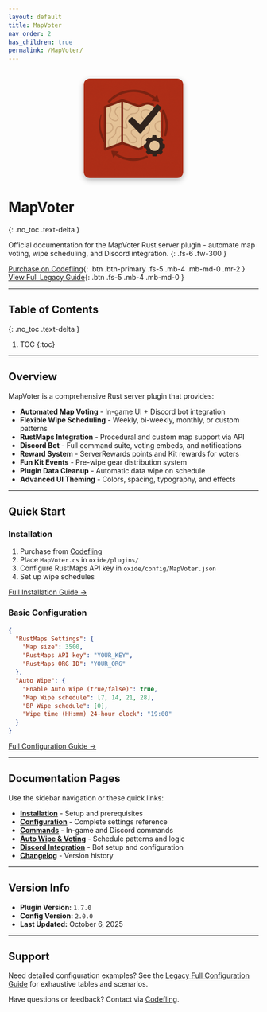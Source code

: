 ```yaml
---
layout: default
title: MapVoter
nav_order: 2
has_children: true
permalink: /MapVoter/
---
```


<div style="text-align: center; margin: 2rem 0;">
  <img src="/assets/images/mapvoter-icon.jpg" alt="MapVoter Icon" style="width: 200px; height: 200px; border-radius: 12px; box-shadow: 0 4px 12px rgba(0,0,0,0.3);">
</div>

# MapVoter
{: .no_toc .text-delta }

Official documentation for the MapVoter Rust server plugin - automate map voting, wipe scheduling, and Discord integration.
{: .fs-6 .fw-300 }

[Purchase on Codefling](https://codefling.com/plugins/map-voter-and-auto-wipe-script){: .btn .btn-primary .fs-5 .mb-4 .mb-md-0 .mr-2 }
[View Full Legacy Guide](./Config-Guide.html){: .btn .fs-5 .mb-4 .mb-md-0 }

---

## Table of Contents
{: .no_toc .text-delta }

1. TOC
{:toc}

---

## Overview

MapVoter is a comprehensive Rust server plugin that provides:

- **Automated Map Voting** - In-game UI + Discord bot integration
- **Flexible Wipe Scheduling** - Weekly, bi-weekly, monthly, or custom patterns
- **RustMaps Integration** - Procedural and custom map support via API
- **Discord Bot** - Full command suite, voting embeds, and notifications
- **Reward System** - ServerRewards points and Kit rewards for voters
- **Fun Kit Events** - Pre-wipe gear distribution system
- **Plugin Data Cleanup** - Automatic data wipe on schedule
- **Advanced UI Theming** - Colors, spacing, typography, and effects

---

## Quick Start

### Installation
1. Purchase from [Codefling](https://codefling.com/plugins/map-voter-and-auto-wipe-script)
2. Place `MapVoter.cs` in `oxide/plugins/`
3. Configure RustMaps API key in `oxide/config/MapVoter.json`
4. Set up wipe schedules

[Full Installation Guide →](./installation)

### Basic Configuration
```json
{
  "RustMaps Settings": {
    "Map size": 3500,
    "RustMaps API key": "YOUR_KEY",
    "RustMaps ORG ID": "YOUR_ORG"
  },
  "Auto Wipe": {
    "Enable Auto Wipe (true/false)": true,
    "Map Wipe schedule": [7, 14, 21, 28],
    "BP Wipe schedule": [0],
    "Wipe time (HH:mm) 24-hour clock": "19:00"
  }
}
```

[Full Configuration Guide →](./configuration)

---

## Documentation Pages

Use the sidebar navigation or these quick links:

- **[Installation](./installation)** - Setup and prerequisites
- **[Configuration](./configuration)** - Complete settings reference
- **[Commands](./commands)** - In-game and Discord commands
- **[Auto Wipe & Voting](./wipe-scheduling)** - Schedule patterns and logic
- **[Discord Integration](./discord)** - Bot setup and configuration
- **[Changelog](./changelog)** - Version history

---

## Version Info

- **Plugin Version:** `1.7.0`
- **Config Version:** `2.0.0`
- **Last Updated:** October 6, 2025

---

## Support

Need detailed configuration examples? See the [Legacy Full Configuration Guide](./Config-Guide.html) for exhaustive tables and scenarios.

Have questions or feedback? Contact via [Codefling](https://codefling.com/plugins/map-voter-and-auto-wipe-script).
